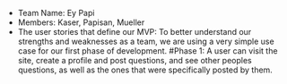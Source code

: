  * Team Name: Ey Papi
 * Members: Kaser, Papisan, Mueller
 * The user stories that define our MVP: To better understand our strengths and weaknesses as a team, we are using a very simple use case for our first phase of development. 
 #Phase 1: A user can visit the site, create a profile and post questions, and see other peoples questions, as well as the ones that were specifically posted by them.
#